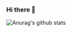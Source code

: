### Hi there 👋
![Anurag's github stats](https://github-readme-stats.vercel.app/api?username=JiaxuanTW&show_icons=true&theme=dark)
